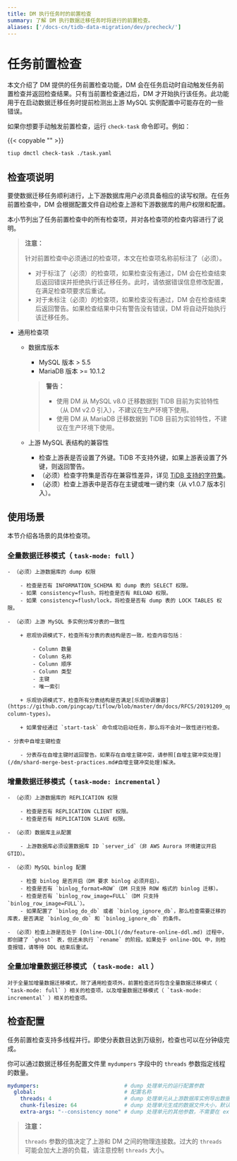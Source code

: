 ```yaml
---
title: DM 执行任务时的前置检查
summary: 了解 DM 执行数据迁移任务时将进行的前置检查。
aliases: ['/docs-cn/tidb-data-migration/dev/precheck/']
---
```


# 任务前置检查

本文介绍了 DM 提供的任务前置检查功能，DM 会在任务启动时自动触发任务前置检查并返回检查结果。只有当前置检查通过后，DM 才开始执行该任务。此功能用于在启动数据迁移任务时提前检测出上游 MySQL 实例配置中可能存在的一些错误。

如果你想要手动触发前置检查，运行 `check-task` 命令即可。例如：

{{< copyable "" >}}

```bash
tiup dmctl check-task ./task.yaml
```

## 检查项说明

要使数据迁移任务顺利进行，上下游数据库用户必须具备相应的读写权限。在任务前置检查中，DM 会根据配置文件自动检查上游和下游数据库的用户权限和配置。

本小节列出了任务前置检查中的所有检查项，并对各检查项的检查内容进行了说明。

> **注意：**
>
> 针对前置检查中必须通过的检查项，本文在检查项名称前标注了（必须）。
>
> + 对于标注了（必须）的检查项，如果检查没有通过，DM 会在检查结束后返回错误并拒绝执行该迁移任务。此时，请依据错误信息修改配置，在满足检查项要求后重试。
> + 对于未标注（必须）的检查项，如果检查没有通过，DM 会在检查结束后返回警告。如果检查结果中只有警告没有错误，DM 将自动开始执行该迁移任务。

* 通用检查项

    - 数据库版本

        - MySQL 版本 > 5.5
        - MariaDB 版本 >= 10.1.2
        > **警告：**
        >
        > - 使用 DM 从 MySQL v8.0 迁移数据到 TiDB 目前为实验特性（从 DM v2.0 引入），不建议在生产环境下使用。
        > - 使用 DM 从 MariaDB 迁移数据到 TiDB 目前为实验特性，不建议在生产环境下使用。

    - 上游 MySQL 表结构的兼容性

        - 检查上游表是否设置了外键。TiDB 不支持外键，如果上游表设置了外键，则返回警告。
        - （必须）检查字符集是否存在兼容性差异，详见 [TiDB 支持的字符集](/character-set-and-collation.md)。
        - （必须）检查上游表中是否存在主键或唯一键约束（从 v1.0.7 版本引入）。

## 使用场景

本节介绍各场景的具体检查项。

### 全量数据迁移模式（ `task-mode: full` ）

    - （必须）上游数据库的 dump 权限

        - 检查是否有 INFORMATION_SCHEMA 和 dump 表的 SELECT 权限。
        - 如果 consistency=flush，将检查是否有 RELOAD 权限。
        - 如果 consistency=flush/lock，将检查是否有 dump 表的 LOCK TABLES 权限。

    - （必须）上游 MySQL 多实例分库分表的一致性

        + 悲观协调模式下，检查所有分表的表结构是否一致，检查内容包括：

            - Column 数量
            - Column 名称
            - Column 顺序
            - Column 类型
            - 主键
            - 唯一索引

        + 乐观协调模式下，检查所有分表结构是否满足[乐观协调兼容](https://github.com/pingcap/tiflow/blob/master/dm/docs/RFCS/20191209_optimistic_ddl.md#modifying-column-types)。

        + 如果曾经通过 `start-task` 命令成功启动任务，那么将不会对一致性进行检查。

    - 分表中自增主键检查

        - 分表存在自增主键时返回警告。如果存在自增主键冲突，请参照[自增主键冲突处理](/dm/shard-merge-best-practices.md#自增主键冲突处理)解决。

### 增量数据迁移模式（ `task-mode: incremental` ）

    - （必须）上游数据库的 REPLICATION 权限

        - 检查是否有 REPLICATION CLIENT 权限。
        - 检查是否有 REPLICATION SLAVE 权限。

    - （必须）数据库主从配置

        - 上游数据库必须设置数据库 ID `server_id`（非 AWS Aurora 环境建议开启 GTID）。

    - （必须）MySQL binlog 配置

        - 检查 binlog 是否开启（DM 要求 binlog 必须开启）。
        - 检查是否有 `binlog_format=ROW`（DM 只支持 ROW 格式的 binlog 迁移）。
        - 检查是否有 `binlog_row_image=FULL`（DM 只支持 `binlog_row_image=FULL`）。
        - 如果配置了 `binlog_do_db` 或者 `binlog_ignore_db`，那么检查需要迁移的库表，是否满足 `binlog_do_db` 和 `binlog_ignore_db` 的条件。

    - （必须）检查上游是否处于 [Online-DDL](/dm/feature-online-ddl.md) 过程中，即创建了 `ghost` 表，但还未执行 `rename` 的阶段。如果处于 online-DDL 中，则检查报错，请等待 DDL 结束后重试。

### 全量加增量数据迁移模式 （ `task-mode: all` ）

    对于全量加增量数据迁移模式，除了通用检查项外，前置检查还将包含全量数据迁移模式（ `task-mode: full` ）相关的检查项，以及增量数据迁移模式（ `task-mode: incremental` ）相关的检查项。

## 检查配置

任务前置检查支持多线程并行。即使分表数目达到万级别，检查也可以在分钟级完成。

你可以通过数据迁移任务配置文件里 `mydumpers` 字段中的 `threads` 参数指定线程的数量。

```yaml
mydumpers:                           # dump 处理单元的运行配置参数
  global:                            # 配置名称
    threads: 4                       # dump 处理单元从上游数据库实例导出数据和执行前置检查时访问上游的线程数量，默认值为 4
    chunk-filesize: 64               # dump 处理单元生成的数据文件大小，默认值为 64，单位为 MB
    extra-args: "--consistency none" # dump 处理单元的其他参数，不需要在 extra-args 中配置 table-list，DM 会自动生成
```

> **注意：**
>
> `threads` 参数的值决定了上游和 DM 之间的物理连接数。过大的 `threads` 可能会加大上游的负载，请注意控制 `threads` 大小。
